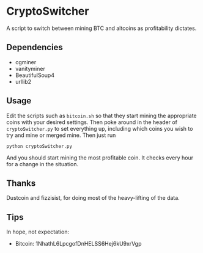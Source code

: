 CryptoSwitcher
==============

A script to switch between mining BTC and altcoins as profitability dictates.

Dependencies
---
* cgminer
* vanityminer
* BeautifulSoup4
* urllib2

Usage
---
Edit the scripts such as `bitcoin.sh` so that they start mining
the appropriate coins with your desired settings. Then poke around
in the header of `cryptoSwitcher.py` to set everything up, including
which coins you wish to try and mine or merged mine. Then just run

    python cryptoSwitcher.py

And you should start mining the most profitable coin. It 
checks every hour for a change in the situation. 

Thanks
---
Dustcoin and fizzisist, for doing most of the heavy-lifting of the data.

Tips
---
In hope, not expectation:

* Bitcoin: 1NhathL6LpcgofDnHELSS6Hej6kU9xrVgp
